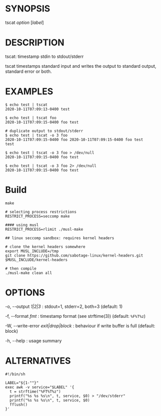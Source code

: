 # SYNOPSIS

tscat *option* [*label*]

# DESCRIPTION

tscat: timestamp stdin to stdout/stderr

tscat timestamps standard input and writes the output to standard output,
standard error or both.

# EXAMPLES

```
$ echo test | tscat
2020-10-11T07:09:13-0400 test

$ echo test | tscat foo
2020-10-11T07:09:15-0400 foo test

# duplicate output to stdout/stderr
$ echo test | tscat -o 3 foo
2020-10-11T07:09:15-0400 foo 2020-10-11T07:09:15-0400 foo test
test

$ echo test | tscat -o 3 foo > /dev/null
2020-10-11T07:09:15-0400 foo test

$ echo test | tscat -o 3 foo 2> /dev/null
2020-10-11T07:09:15-0400 foo test
```

# Build

```
make

# selecting process restrictions
RESTRICT_PROCESS=seccomp make

#### using musl
RESTRICT_PROCESS=rlimit ./musl-make

## linux seccomp sandbox: requires kernel headers

# clone the kernel headers somewhere
export MUSL_INCLUDE=/tmp
git clone https://github.com/sabotage-linux/kernel-headers.git $MUSL_INCLUDE/kernel-headers

# then compile
./musl-make clean all
```

# OPTIONS

-o, --output *1|2|3*
: stdout=1, stderr=2, both=3 (default: 1)

-f, --format *fmt*
: timestamp format (see strftime(3)) (default: `%F%T%z`)

-W, --write-error *exit|drop|block*
: behaviour if write buffer is full (default: block)

-h, --help
: usage summary

# ALTERNATIVES

```shell
#!/bin/sh

LABEL="${1-""}"
exec awk -v service="$LABEL" '{
  t = strftime("%FT%T%z")
  printf("%s %s %s\n", t, service, $0) > "/dev/stderr"
  printf("%s %s %s\n", t, service, $0)
  fflush()
}'
```
